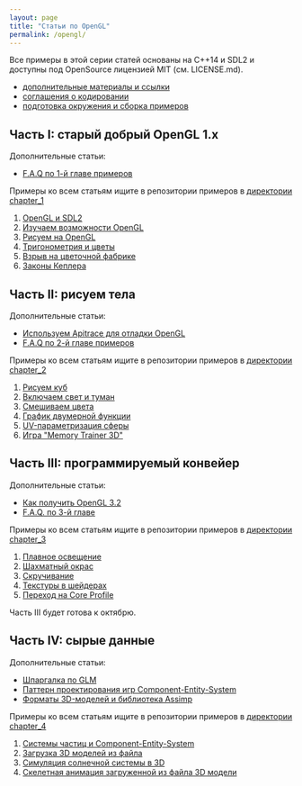 ```yaml
---
layout: page
title: "Статьи по OpenGL"
permalink: /opengl/
---
```


Все примеры в этой серии статей основаны на C++14 и SDL2 и доступны под OpenSource лицензией MIT (см. LICENSE.md).

- [дополнительные материалы и ссылки](/opengl/useful-links.html)
- [соглашения о кодировании](/opengl/coding_conventions.html)
- [подготовка окружения и сборка примеров](/opengl/building_examples.html)

## Часть I: старый добрый OpenGL 1.x

Дополнительные статьи:

- [F.A.Q по 1-й главе примеров](/opengl/chapter_1_faq.html)

Примеры ко всем статьям ищите в репозитории примеров в [директории chapter_1](https://github.com/PS-Group/cg_course_examples/blob/master/chapter_1)

 1. [OpenGL и SDL2](/opengl/lesson_1.html)
 2. [Изучаем возможности OpenGL](/opengl/lesson_2.html)
 3. [Рисуем на OpenGL](/opengl/lesson_3.html)
 4. [Тригонометрия и цветы](/opengl/lesson_4.html)
 5. [Взрыв на цветочной фабрике](/opengl/lesson_5.html)
 6. [Законы Кеплера](/opengl/lesson_6.html)

## Часть II: рисуем тела

Дополнительные статьи:

- [Используем Apitrace для отладки OpenGL](/opengl/apitrace.html)
- [F.A.Q по 2-й главе примеров](/opengl/chapter_2_faq.html)

Примеры ко всем статьям ищите в репозитории примеров в [директории chapter_2](https://github.com/PS-Group/cg_course_examples/blob/master/chapter_2)

 1. [Рисуем куб](/opengl/lesson_7.html)
 2. [Включаем свет и туман](/opengl/lesson_8.html)
 3. [Смешиваем цвета](/opengl/lesson_9.html)
 4. [График двумерной функции](/opengl/lesson_10.html)
 5. [UV-параметризация сферы](/opengl/lesson_11.html)
 6. [Игра "Memory Trainer 3D"](/opengl/lesson_12.html)

## Часть III: программируемый конвейер

Дополнительные статьи:

- [Как получить OpenGL 3.2](/opengl/opengl_3_2.html)
- [F.A.Q. по 3-й главе](/opengl/chapter_3_faq.html)

Примеры ко всем статьям ищите в репозитории примеров в [директории chapter_3](https://github.com/PS-Group/cg_course_examples/blob/master/chapter_3)

 1. [Плавное освещение](/opengl/lesson_13.html)
 2. [Шахматный окрас](/opengl/lesson_14.html)
 3. [Скручивание](/opengl/lesson_15.html)
 4. [Текстуры в шейдерах](/opengl/lesson_16.html)
 5. [Переход на Core Profile](/opengl/lesson_17.html)

Часть III будет готова к октябрю.

## Часть IV: сырые данные

Дополнительные статьи:

- [Шпаргалка по GLM](/opengl/glm_cheatsheet.html)
- [Паттерн проектирования игр Component-Entity-System](/opengl/component-entity-system-anax.html)
- [Форматы 3D-моделей и библиотека Assimp](/opengl/assimp.html)

Примеры ко всем статьям ищите в репозитории примеров в [директории chapter_4](https://github.com/PS-Group/cg_course_examples/blob/master/chapter_4)

 1. [Системы частиц и Component-Entity-System](/opengl/lesson_19.html)
 2. [Загрузка 3D моделей из файла](/opengl/lesson_20.html)
 3. [Симуляция солнечной системы в 3D](/opengl/lesson_21.html)
 4. [Скелетная анимация загруженной из файла 3D модели](/opengl/lesson_22.html)
